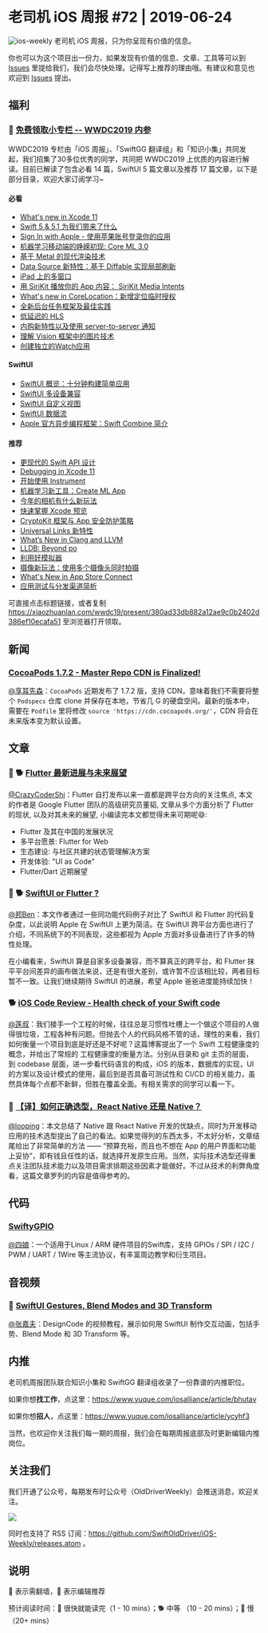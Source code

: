# 老司机 iOS 周报 #72 | 2019-06-24

![ios-weekly](https://github.com/SwiftOldDriver/iOS-Weekly/blob/master/assets/ios-weekly.png?raw=true)
老司机 iOS 周报，只为你呈现有价值的信息。

你也可以为这个项目出一份力，如果发现有价值的信息、文章、工具等可以到 [Issues](https://github.com/SwiftOldDriver/iOS-Weekly/issues) 里提给我们，我们会尽快处理。记得写上推荐的理由哦。有建议和意见也欢迎到 [Issues](https://github.com/SwiftOldDriver/iOS-Weekly/issues) 提出。

## 福利

### 🌟 [免费领取小专栏 -- WWDC2019 内参](https://xiaozhuanlan.com/wwdc19/present/380ad33db882a12ae9c0b2402d386ef10ecafa51)

WWDC2019 专栏由「iOS 周报」、「SwiftGG 翻译组」和「知识小集」共同发起，我们招集了30多位优秀的同学，共同把 WWDC2019 上优质的内容进行解读。目前已解读了包含必看 14 篇，SwiftUI 5 篇文章以及推荐 17 篇文章，以下是部分目录，欢迎大家订阅学习~

#### 必看

* [What's new in Xcode 11](https://xiaozhuanlan.com/topic/3719648250)
* [Swift 5 & 5.1 为我们带来了什么](https://xiaozhuanlan.com/topic/1390785624)
* [Sign In with Apple - 使用苹果账号登录你的应用](https://xiaozhuanlan.com/topic/8675913204)
* [机器学习移动端的峥嵘初现: Core ML 3.0](https://xiaozhuanlan.com/topic/7650813942)
* [基于 Metal 的现代渲染技术](https://xiaozhuanlan.com/topic/6927418053)
* [Data Source 新特性：基于 Diffable 实现局部刷新](https://xiaozhuanlan.com/topic/9158203647)
* [iPad 上的多窗口](https://xiaozhuanlan.com/topic/0342159876)
* [用 SiriKit 播放你的 App 内容： SiriKit Media Intents](https://xiaozhuanlan.com/topic/0135497268)
* [What's new in CoreLocation：新增定位临时授权](https://xiaozhuanlan.com/topic/4209567831)
* [全新后台任务框架及最佳实践](https://xiaozhuanlan.com/topic/1806594273)
* [低延迟的 HLS](https://xiaozhuanlan.com/topic/1480297563)
* [内购新特性以及使用 server-to-server 通知](https://xiaozhuanlan.com/topic/0673452981)
* [理解 Vision 框架中的图片技术](https://xiaozhuanlan.com/topic/5821039746)
* [创建独立的Watch应用](https://xiaozhuanlan.com/topic/9460127538)

#### SwiftUI
* [SwiftUI 概览：十分钟构建简单应用](https://xiaozhuanlan.com/topic/9604582713)
* [SwiftUI 多设备兼容](https://xiaozhuanlan.com/topic/1074925368)
* [SwiftUI 自定义视图](https://xiaozhuanlan.com/topic/9586134027)
* [SwiftUI 数据流](https://xiaozhuanlan.com/topic/0528764139)
* [Apple 官方异步编程框架：Swift Combine 简介](https://xiaozhuanlan.com/topic/9683417052)

#### 推荐
* [更现代的 Swift API 设计](https://xiaozhuanlan.com/topic/5203689741)
* [Debugging in Xcode 11](https://xiaozhuanlan.com/topic/1896573024)
* [开始使用 Instrument](https://xiaozhuanlan.com/topic/3869705241)
* [机器学习新工具：Create ML App](https://xiaozhuanlan.com/topic/1960485732)
* [今年的相机有什么新玩法](https://xiaozhuanlan.com/topic/1583627049)
* [快速掌握 Xcode 预览](https://xiaozhuanlan.com/topic/6850724193)
* [CryptoKit 框架与 App 安全防护策略](https://xiaozhuanlan.com/topic/6701982534)
* [Universal Links 新特性](https://xiaozhuanlan.com/topic/3019548672)
* [What’s New in Clang and LLVM](https://xiaozhuanlan.com/topic/5869372401)
* [LLDB: Beyond po](https://xiaozhuanlan.com/topic/5438071296)
* [利用好模拟器](https://xiaozhuanlan.com/topic/0698472351)
* [摄像新玩法：使用多个摄像头同时拍摄](https://xiaozhuanlan.com/topic/6809542731)
* [What's New in App Store Connect](https://xiaozhuanlan.com/topic/8526907431)
* [应用测试与分发渠道简析](https://xiaozhuanlan.com/topic/2076153984)

可直接点击标题链接，或者复制 https://xiaozhuanlan.com/wwdc19/present/380ad33db882a12ae9c0b2402d386ef10ecafa51 至浏览器打开领取。

## 新闻

### [CocoaPods 1.7.2 - Master Repo CDN is Finalized!](http://blog.cocoapods.org/CocoaPods-1.7.2/)

[@享耳先森](https://github.com/iblacksun)：`CocoaPods` 近期发布了 1.7.2 版，支持 CDN，意味着我们不需要将整个 `Podspecs` 仓库 clone 并保存在本地，节省几 G 的硬盘空间。最新的版本中，需要在 `Podfile` 里将修改 `source 'https://cdn.cocoapods.org/'`，CDN 将会在未来版本变为默认设置。

## 文章

### 🌟 🐕 [Flutter 最新进展与未来展望](https://mp.weixin.qq.com/s/dC2C1jpDrQSsip6wjiejBw)

[@CrazyCoderShi](https://github.com/CrazyCoderShi)：Flutter 自打发布以来一直都是跨平台方向的关注焦点, 本文的作者是 Google Flutter 团队的高级研究员董韬, 文章从多个方面分析了 Flutter 的现状, 以及对其未来的展望, 小编读完本文都觉得未来可期呢😄:

- Flutter 及其在中国的发展状况
- 多平台愿景: Flutter for Web
- 生态建设: 与社区共建的状态管理解决方案
- 开发体验: "UI as Code"
- Flutter/Dart 近期展望

### 🌟 🐕 [SwiftUI or Flutter ?](https://juejin.im/post/5d05b45bf265da1bcc193ff4)

[@邦Ben](https://weibo.com/linwenbang)：本文作者通过一些同功能代码例子对比了 SwiftUI 和 Flutter 的代码复杂度，以此说明 Apple 在 SwiftUI 上更为简洁。在 SwiftUI 跨平台方面也进行了介绍，不同系统下的不同表现，这些都视为 Apple 方面对多设备进行了许多的特性处理。

在小编看来，SwiftUI 算是自家多设备兼容，而不算真正的跨平台，和 Flutter 抹平平台间差异的画布做法来说，还是有很大差别，或许暂不应该相比较，两者目标暂不一致。让我们继续期待 SwiftUI 的进展，希望 Apple 爸爸进度能持续加快！

### 🐕 [iOS Code Review - Health check of your Swift code](https://benoitpasquier.com/code-review-health-check-of-swift-code/)

[@莲叔](https://weibo.com/aaaron7)：我们接手一个工程的时候，往往总是习惯性吐槽上一个做这个项目的人做得很垃圾，工程各种有问题。但抛去个人的代码风格不管的话，理性的来看，我们如何衡量一个项目到底是好还是不好呢？这篇博客提出了一个 Swift 工程健康度的概念，并给出了常规的 工程健康度的衡量方法。分别从目录和 git 主页的层面，到 codebase 层面，进一步看代码语言的构成，iOS 的版本，数据库的实现，UI 的方案以及设计模式的使用，最后到是否具备可测试性和 CI/CD 的相关能力，虽然具体每个点都不新鲜，但胜在覆盖全面。有相关需求的同学可以看一下。

### 🐎 [【译】如何正确选型，React Native 还是 Native？](https://mp.weixin.qq.com/s/J-6EKH4fOroPS8RMsC9CJg)
[@looping](https://github.com/looping)：本文总结了 Native 跟 React Native 开发的优缺点，同时为开发移动应用的技术选型提出了自己的看法。如果觉得列的东西太多，不太好分析，文章结尾给出了非常简单的方法 —— “预算充裕，而且也不想在 App 的用户界面和功能上妥协”，即有钱且任性的话，就选择开发原生应用。当然，实际技术选型还得重点关注团队技术能力以及项目需求排期这些因素才能做好。不过从技术的利弊角度看，这篇文章罗列的内容是值得参考的。

## 代码

### [SwiftyGPIO](https://github.com/uraimo/SwiftyGPIO)

[@四娘](https://kemchenj.github.io)：一个适用于Linux / ARM 硬件项目的Swift库，支持 GPIOs / SPI / I2C / PWM / UART / 1Wire 等主流协议，有丰富周边教学和衍生项目。

## 音视频

### 🚧 [SwiftUI Gestures, Blend Modes and 3D Transform](https://m.youtube.com/watch?v=js1qFgJS67Q)

[@张嘉夫](https://github.com/josephchang10)：DesignCode 的视频教程，展示如何用 SwiftUI 制作交互动画，包括手势、Blend Mode 和 3D Transform 等。

## 内推

老司机周报团队联合知识小集和 SwiftGG 翻译组收录了一份靠谱的内推职位。

如果你想**找工作**，点这里：https://www.yuque.com/iosalliance/article/bhutav

如果你想**招人**，点这里：https://www.yuque.com/iosalliance/article/ycyhf3

当然，也欢迎你关注我们每一期的周报，我们会在每期周报底部及时更新编辑内推岗位。

## 关注我们

我们开通了公众号，每期发布时公众号（OldDriverWeekly）会推送消息，欢迎关注。

![](https://github.com/SwiftOldDriver/iOS-Weekly/blob/master/assets/qrcode_for_wechat.jpg?raw=true)

同时也支持了 RSS 订阅：https://github.com/SwiftOldDriver/iOS-Weekly/releases.atom 。

## 说明

🚧 表示需翻墙，🌟 表示编辑推荐

预计阅读时间：🐎 很快就能读完（1 - 10 mins）；🐕 中等 （10 - 20 mins）；🐢 慢（20+ mins）

